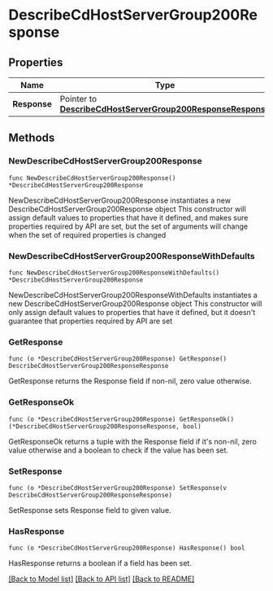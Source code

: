 # DescribeCdHostServerGroup200Response

## Properties

Name | Type | Description | Notes
------------ | ------------- | ------------- | -------------
**Response** | Pointer to [**DescribeCdHostServerGroup200ResponseResponse**](DescribeCdHostServerGroup200ResponseResponse.md) |  | [optional] 

## Methods

### NewDescribeCdHostServerGroup200Response

`func NewDescribeCdHostServerGroup200Response() *DescribeCdHostServerGroup200Response`

NewDescribeCdHostServerGroup200Response instantiates a new DescribeCdHostServerGroup200Response object
This constructor will assign default values to properties that have it defined,
and makes sure properties required by API are set, but the set of arguments
will change when the set of required properties is changed

### NewDescribeCdHostServerGroup200ResponseWithDefaults

`func NewDescribeCdHostServerGroup200ResponseWithDefaults() *DescribeCdHostServerGroup200Response`

NewDescribeCdHostServerGroup200ResponseWithDefaults instantiates a new DescribeCdHostServerGroup200Response object
This constructor will only assign default values to properties that have it defined,
but it doesn't guarantee that properties required by API are set

### GetResponse

`func (o *DescribeCdHostServerGroup200Response) GetResponse() DescribeCdHostServerGroup200ResponseResponse`

GetResponse returns the Response field if non-nil, zero value otherwise.

### GetResponseOk

`func (o *DescribeCdHostServerGroup200Response) GetResponseOk() (*DescribeCdHostServerGroup200ResponseResponse, bool)`

GetResponseOk returns a tuple with the Response field if it's non-nil, zero value otherwise
and a boolean to check if the value has been set.

### SetResponse

`func (o *DescribeCdHostServerGroup200Response) SetResponse(v DescribeCdHostServerGroup200ResponseResponse)`

SetResponse sets Response field to given value.

### HasResponse

`func (o *DescribeCdHostServerGroup200Response) HasResponse() bool`

HasResponse returns a boolean if a field has been set.


[[Back to Model list]](../README.md#documentation-for-models) [[Back to API list]](../README.md#documentation-for-api-endpoints) [[Back to README]](../README.md)


